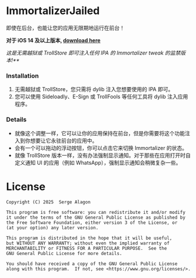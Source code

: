 
# ImmortalizerJailed

即使在后台，也能让您的应用无限期地运行在前台！

**对于 iOS 14 及以上版本, [download here](https://github.com/sergealagon/ImmortalizerJailed/releases/)**

_这是无需越狱或 TrollStore 即可注入任何 IPA 的 Immortalizer tweak 的监禁版本!**_

### Installation
1. 无需越狱或 TrollStore，您只需将 dylib 注入您想要使用的 IPA 即可。
2. 您可以使用 Sideloadly、E-Sign 或 TrollFools 等任何工具将 dylib 注入应用程序。

### Details
- 就像这个调整一样，它可以让你的应用保持在前台，但是你需要将这个功能注入到你想要让它永驻前台的应用中。
- 会有一个可以拖动的浮动按钮，你可以点击它来切换 Immortalizer 的状态。
- 就像 TrollStore 版本一样，没有办法强制显示通知。对于那些在应用打开时自定义通知 UI 的应用（例如 WhatsApp），强制显示通知会稍微复杂一些。

# License
    Copyright (C) 2025  Serge Alagon

    This program is free software: you can redistribute it and/or modify
    it under the terms of the GNU General Public License as published by
    the Free Software Foundation, either version 3 of the License, or
    (at your option) any later version.

    This program is distributed in the hope that it will be useful,
    but WITHOUT ANY WARRANTY; without even the implied warranty of
    MERCHANTABILITY or FITNESS FOR A PARTICULAR PURPOSE.  See the
    GNU General Public License for more details.

    You should have received a copy of the GNU General Public License
    along with this program.  If not, see <https://www.gnu.org/licenses/>. 

